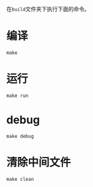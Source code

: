 在`build`文件夹下执行下面的命令。

# 编译

```shell
make
```

# 运行

```shell
make run
```

# debug

```shell
make debug
```

# 清除中间文件

```shell
make clean
```